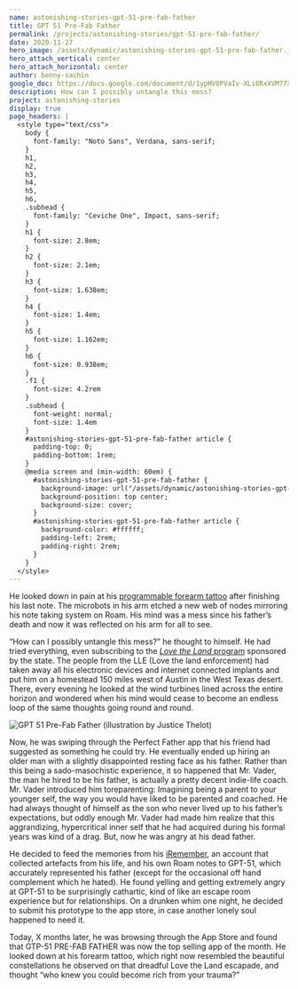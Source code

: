 ```yaml
---
name: astonishing-stories-gpt-51-pre-fab-father
title: GPT 51 Pre-Fab Father
permalink: /projects/astonishing-stories/gpt-51-pre-fab-father/
date: 2020-11-27
hero_image: /assets/dynamic/astonishing-stories-gpt-51-pre-fab-father.jpg
hero_attach_vertical: center
hero_attach_horizontal: center
author: benny-sachin
google_doc: https://docs.google.com/document/d/1ypHVOPVaIv-XLi8RxXVM77XIdwEy266-viriWmlBNAg/edit
description: How can I possibly untangle this mess?
project: astonishing-stories
display: true
page_headers: |
  <style type="text/css">
    body {
      font-family: "Noto Sans", Verdana, sans-serif;
    }
    h1,
    h2,
    h3,
    h4,
    h5,
    h6,
    .subhead {
      font-family: "Ceviche One", Impact, sans-serif;
    }
    h1 {
      font-size: 2.8em;
    }
    h2 {
      font-size: 2.1em;
    }
    h3 {
      font-size: 1.638em;
    }
    h4 {
      font-size: 1.4em;
    }
    h5 {
      font-size: 1.162em;
    }
    h6 {
      font-size: 0.938em;
    }
    .f1 {
      font-size: 4.2rem
    }
    .subhead {
      font-weight: normal;
      font-size: 1.4em
    }
    #astonishing-stories-gpt-51-pre-fab-father article {
      padding-top: 0;
      padding-bottom: 1rem;
    }
    @media screen and (min-width: 60em) {
      #astonishing-stories-gpt-51-pre-fab-father {
        background-image: url("/assets/dynamic/astonishing-stories-gpt-51-pre-fab-father-background-radius-50-medium.jpg");
        background-position: top center;
        background-size: cover;
      }
      #astonishing-stories-gpt-51-pre-fab-father article {
        background-color: #ffffff;
        padding-left: 2rem;
        padding-right: 2rem;
      }
    }
  </style>
---
```

He looked down in pain at his [programmable forearm tattoo](https://roamresearch.com/#/app/Astonishing_Stories/page/6jX2RXOls) after finishing his last note. The microbots in his arm etched a new web of nodes mirroring his note taking system on Roam. His mind was a mess since his father’s death and now it was reflected on his arm for all to see.

“How can I possibly untangle this mess?” he thought to himself. He had tried everything, even subscribing to the [_Love the Land_ program](https://roamresearch.com/#/app/Astonishing_Stories/page/b0JBkV_8Q) sponsored by the state. The people from the LLE (Love the land enforcement) had taken away all his electronic devices and internet connected implants and put him on a homestead 150 miles west of Austin in the West Texas desert. There, every evening he looked at the wind turbines lined across the entire horizon and wondered when his mind would cease to become an endless loop of the same thoughts going round and round.

<img
  src="{{ page.hero_image }}"
  alt="GPT 51 Pre-Fab Father (illustration by Justice Thelot)"
  class="fn mw-100 fr-m ml4-m mr2-m mt1-m mb2-m mw5-m fr-l ml4-l mr1-l mt2-l mb2-l mw6-l" />

Now, he was swiping through the Perfect Father app that his friend had suggested as something he could try. He eventually ended up hiring an older man with a slightly disappointed resting face as his father. Rather than this being a sado-masochistic experience, it so happened that Mr. Vader, the man he hired to be his father, is actually a pretty decent indie-life coach. Mr. Vader introduced him toreparenting: Imagining being a parent to your younger self, the way you would have liked to be parented and coached. He had always thought of himself as the son who never lived up to his father’s expectations, but oddly enough Mr. Vader had made him realize that this aggrandizing, hypercritical inner self that he had acquired during his formal years was kind of a drag. But, now he was angry at his dead father.

He decided to feed the memories from his [iRemember](https://roamresearch.com/#/app/Astonishing_Stories/page/1uBQxh_pw), an account that collected artefacts from his life, and his own Roam notes to GPT-51, which accurately represented his father (except for the occasional off hand complement which he hated). He found yelling and getting extremely angry at GPT-51 to be surprisingly cathartic, kind of like an escape room experience but for relationships. On a drunken whim one night, he decided to submit his prototype to the app store, in case another lonely soul happened to need it.

Today, X months later, he was browsing through the App Store and found that GTP-51 PRE-FAB FATHER was now the top selling app of the month. He looked down at his forearm tattoo, which right now resembled the beautiful constellations he observed on that dreadful Love the Land escapade, and thought “who knew you could become rich from your trauma?”
